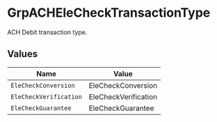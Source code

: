 # GrpACHEleCheckTransactionType

ACH Debit transaction type.


## Values

| Name                   | Value                  |
| ---------------------- | ---------------------- |
| `EleCheckConversion`   | EleCheckConversion     |
| `EleCheckVerification` | EleCheckVerification   |
| `EleCheckGuarantee`    | EleCheckGuarantee      |